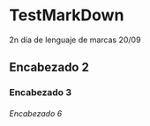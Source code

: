 # TestMarkDown
2n día de lenguaje de marcas 20/09 
## Encabezado 2
### Encabezado 3
###### Encabezado 6
